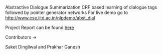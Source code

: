 Abstractive Dialogue Summarization
CRF based learning of dialogue tags followed by pointer generator networks 
For live demo go to 
http://www.cse.iitd.ac.in/nlpdemo/abst_dial

Project Report can be found [here](http://www.cse.iitd.ac.in/nlpdemo/abst_dial/report.pdf)

Contributors ->

Saket Dingliwal and Prakhar Ganesh

